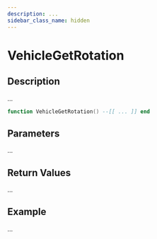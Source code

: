 ```yaml
---
description: ...
sidebar_class_name: hidden
---
```


# VehicleGetRotation

## Description

...

```lua
function VehicleGetRotation() --[[ ... ]] end
```

## Parameters

...

## Return Values

...

## Example

...

